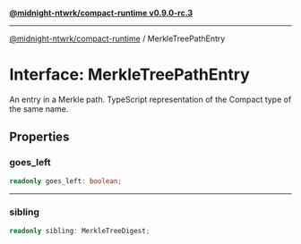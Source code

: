 [**@midnight-ntwrk/compact-runtime v0.9.0-rc.3**](../README.md)

***

[@midnight-ntwrk/compact-runtime](../globals.md) / MerkleTreePathEntry

# Interface: MerkleTreePathEntry

An entry in a Merkle path. TypeScript representation of the Compact type of
the same name.

## Properties

### goes\_left

```ts
readonly goes_left: boolean;
```

***

### sibling

```ts
readonly sibling: MerkleTreeDigest;
```
